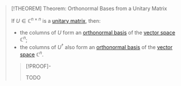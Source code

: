 >[!THEOREM] Theorem: Orthonormal Bases from a Unitary Matrix
>
>If $U\in \mathbb{C}^{n \times n}$ is a [unitary matrix](Unitary%20Matrix.md), then:
>- the columns of $U$ form an [orthonormal basis](../../../Vector%20Spaces/Inner%20Product%20Spaces/Orthonormal%20Basis.md) of the [vector space](../../Row%20&%20Column%20Vectors/Complex%20Vectors/Structure%20of%20the%20Complex%20Vector%20Space.md) $\mathbb{C}^n$;
>- the columns of $U^\dagger$ also form an [orthonormal basis](../../../Vector%20Spaces/Inner%20Product%20Spaces/Orthonormal%20Basis.md) of the [vector space](../../Row%20&%20Column%20Vectors/Complex%20Vectors/Structure%20of%20the%20Complex%20Vector%20Space.md) $\mathbb{C}^n$.
>
>>[!PROOF]-
>>
>>TODO
>>
>